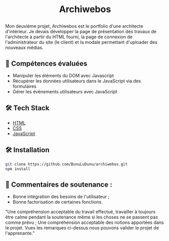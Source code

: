 
# <p align="center">Archiwebos</p>
  
Mon deuxième projet, Archiwebos est le portfolio d'une architecte d'intérieur. Je devais développer la page de présentation des travaux de l'architecte à partir du HTML fourni, la page de connexion de l'administrateur du site (le client) et la modale permettant d'uploader des nouveaux médias.

## 🧐 Compétences évaluées   
- Manipuler les éléments du DOM avec Javascript
- Récupérer les données utilisateurs dans le JavaScript via des formulaires
- Gérer les évènements utilisateurs avec JavaScript

## 🛠️ Tech Stack
- [HTML](https://developer.mozilla.org/fr/docs/Web/HTML)
- [CSS](https://developer.mozilla.org/fr/docs/Web/CSS)
- [JavaScript](https://developer.mozilla.org/fr/docs/Web/JavaScript)

## 🛠️ Installation  
```bash
git clone https://github.com/BunuLuDunu/archiwebos.git
npm install
```


## 🙇 Commentaires de soutenance :
- Bonne intégration des besoins de l'utilisateur ;
- Bonne factorisation de certaines fonctions.


"Une compréhension acceptable du travail effectué, travailler à toujours être calme pendant la soutenance même si les choses ne se passent pas comme prévu ;
Une compréhension acceptable des notions apportées dans le projet.
Vues les remarques ci-dessus nous pouvons valider le projet de l'apprenante."
